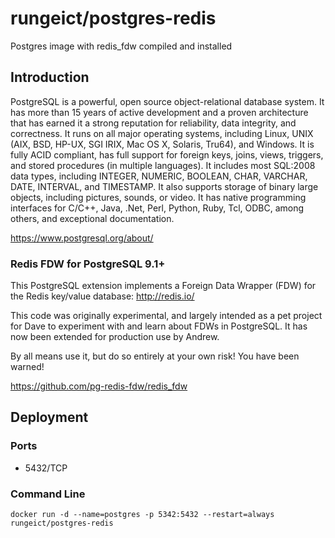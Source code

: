 # rungeict/postgres-redis
Postgres image with redis_fdw compiled and installed

## Introduction
PostgreSQL is a powerful, open source object-relational database system. It has more than 15 years of active development and a proven architecture that has earned it a strong reputation for reliability, data integrity, and correctness. It runs on all major operating systems, including Linux, UNIX (AIX, BSD, HP-UX, SGI IRIX, Mac OS X, Solaris, Tru64), and Windows. It is fully ACID compliant, has full support for foreign keys, joins, views, triggers, and stored procedures (in multiple languages). It includes most SQL:2008 data types, including INTEGER, NUMERIC, BOOLEAN, CHAR, VARCHAR, DATE, INTERVAL, and TIMESTAMP. It also supports storage of binary large objects, including pictures, sounds, or video. It has native programming interfaces for C/C++, Java, .Net, Perl, Python, Ruby, Tcl, ODBC, among others, and exceptional documentation.

https://www.postgresql.org/about/

### Redis FDW for PostgreSQL 9.1+

This PostgreSQL extension implements a Foreign Data Wrapper (FDW) for the Redis key/value database: http://redis.io/

This code was originally experimental, and largely intended as a pet project for Dave to experiment with and learn about FDWs in PostgreSQL. It has now been extended for production use by Andrew.

By all means use it, but do so entirely at your own risk! You have been warned!

https://github.com/pg-redis-fdw/redis_fdw

## Deployment


### Ports
 - 5432/TCP


### Command Line
 ``` 
 docker run -d --name=postgres -p 5342:5432 --restart=always rungeict/postgres-redis
 ```

